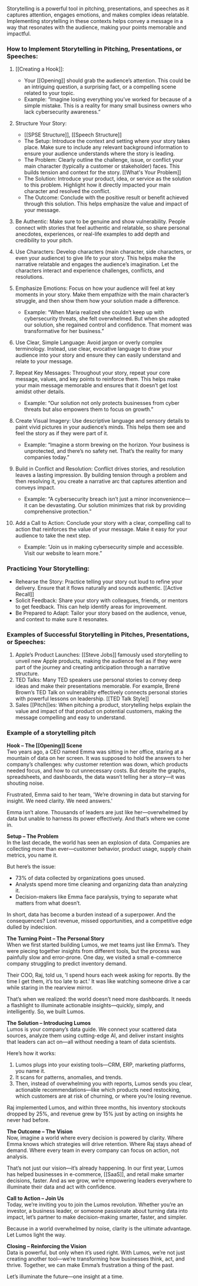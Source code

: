 Storytelling is a powerful tool in pitching, presentations, and speeches as it captures attention, engages emotions, and makes complex ideas relatable. Implementing storytelling in these contexts helps convey a message in a way that resonates with the audience, making your points memorable and impactful. 
### How to Implement Storytelling in Pitching, Presentations, or Speeches:

1. [[Creating a Hook]]:
    - Your [[Opening]] should grab the audience’s attention. This could be an intriguing question, a surprising fact, or a compelling scene related to your topic.
    - Example: “Imagine losing everything you’ve worked for because of a simple mistake. This is a reality for many small business owners who lack cybersecurity awareness.”
      
2. Structure Your Story: 
	- [[SPSE Structure]], [[Speech Structure]]
    - The Setup: Introduce the context and setting where your story takes place. Make sure to include any relevant background information to ensure your audience understands where the story is leading.
    - The Problem: Clearly outline the challenge, issue, or conflict your main character (typically a customer or stakeholder) faces. This builds tension and context for the story. [[What's Your Problem]]
    - The Solution: Introduce your product, idea, or service as the solution to this problem. Highlight how it directly impacted your main character and resolved the conflict.
    - The Outcome: Conclude with the positive result or benefit achieved through this solution. This helps emphasize the value and impact of your message.
      
3. Be Authentic: Make sure to be genuine and show vulnerability. People connect with stories that feel authentic and relatable, so share personal anecdotes, experiences, or real-life examples to add depth and credibility to your pitch.
   
4. Use Characters: Develop characters (main character, side characters, or even your audience) to give life to your story. This helps make the narrative relatable and engages the audience’s imagination. Let the characters interact and experience challenges, conflicts, and resolutions.
   
5. Emphasize Emotions: Focus on how your audience will feel at key moments in your story. Make them empathize with the main character’s struggle, and then show them how your solution made a difference.
    - Example: “When Maria realized she couldn’t keep up with cybersecurity threats, she felt overwhelmed. But when she adopted our solution, she regained control and confidence. That moment was transformative for her business.”
      
6. Use Clear, Simple Language: Avoid jargon or overly complex terminology. Instead, use clear, evocative language to draw your audience into your story and ensure they can easily understand and relate to your message.
    
7. Repeat Key Messages: Throughout your story, repeat your core message, values, and key points to reinforce them. This helps make your main message memorable and ensures that it doesn’t get lost amidst other details.
    - Example: “Our solution not only protects businesses from cyber threats but also empowers them to focus on growth.”
      
8. Create Visual Imagery: Use descriptive language and sensory details to paint vivid pictures in your audience’s minds. This helps them see and feel the story as if they were part of it.
    - Example: “Imagine a storm brewing on the horizon. Your business is unprotected, and there’s no safety net. That’s the reality for many companies today.”
      
9. Build in Conflict and Resolution: Conflict drives stories, and resolution leaves a lasting impression. By building tension through a problem and then resolving it, you create a narrative arc that captures attention and conveys impact.
    - Example: “A cybersecurity breach isn’t just a minor inconvenience—it can be devastating. Our solution minimizes that risk by providing comprehensive protection.”
      
10. Add a Call to Action: Conclude your story with a clear, compelling call to action that reinforces the value of your message. Make it easy for your audience to take the next step.
    - Example: “Join us in making cybersecurity simple and accessible. Visit our website to learn more.”

### Practicing Your Storytelling:

- Rehearse the Story: Practice telling your story out loud to refine your delivery. Ensure that it flows naturally and sounds authentic. [[Active Recall]]
- Solicit Feedback: Share your story with colleagues, friends, or mentors to get feedback. This can help identify areas for improvement.
- Be Prepared to Adapt: Tailor your story based on the audience, venue, and context to make sure it resonates.

### Examples of Successful Storytelling in Pitches, Presentations, or Speeches:

1. Apple’s Product Launches: [[Steve Jobs]] famously used storytelling to unveil new Apple products, making the audience feel as if they were part of the journey and creating anticipation through a narrative structure.
2. TED Talks: Many TED speakers use personal stories to convey deep ideas and make their presentations memorable. For example, Brené Brown’s TED Talk on vulnerability effectively connects personal stories with powerful lessons on leadership. [[TED Talk Style]]
3. Sales [[Pitch]]es: When pitching a product, storytelling helps explain the value and impact of that product on potential customers, making the message compelling and easy to understand.

### Example of a storytelling pitch

**Hook – The [[Opening]] Scene**  
Two years ago, a CEO named Emma was sitting in her office, staring at a mountain of data on her screen. It was supposed to hold the answers to her company’s challenges: why customer retention was down, which products needed focus, and how to cut unnecessary costs. But despite the graphs, spreadsheets, and dashboards, the data wasn’t telling her a story—it was shouting noise.

Frustrated, Emma said to her team, 'We’re drowning in data but starving for insight. We need clarity. We need answers.'

Emma isn’t alone. Thousands of leaders are just like her—overwhelmed by data but unable to harness its power effectively. And that’s where we come in.

**Setup – The Problem**  
In the last decade, the world has seen an explosion of data. Companies are collecting more than ever—customer behavior, product usage, supply chain metrics, you name it.

But here’s the issue:

- 73% of data collected by organizations goes unused.
- Analysts spend more time cleaning and organizing data than analyzing it.
- Decision-makers like Emma face paralysis, trying to separate what matters from what doesn’t.

In short, data has become a burden instead of a superpower. And the consequences? Lost revenue, missed opportunities, and a competitive edge dulled by indecision.

**The Turning Point – The Personal Story**  
When we first started building Lumos, we met teams just like Emma’s. They were piecing together insights from different tools, but the process was painfully slow and error-prone. One day, we visited a small e-commerce company struggling to predict inventory demand.

Their COO, Raj, told us, 'I spend hours each week asking for reports. By the time I get them, it’s too late to act.' It was like watching someone drive a car while staring in the rearview mirror.

That’s when we realized: the world doesn’t need more dashboards. It needs a flashlight to illuminate actionable insights—quickly, simply, and intelligently. So, we built Lumos.

**The Solution – Introducing Lumos**  
Lumos is your company’s data guide. We connect your scattered data sources, analyze them using cutting-edge AI, and deliver instant insights that leaders can act on—all without needing a team of data scientists.

Here’s how it works:

1. Lumos plugs into your existing tools—CRM, ERP, marketing platforms, you name it.
2. It scans for patterns, anomalies, and trends.
3. Then, instead of overwhelming you with reports, Lumos sends you clear, actionable recommendations—like which products need restocking, which customers are at risk of churning, or where you’re losing revenue.

Raj implemented Lumos, and within three months, his inventory stockouts dropped by 25%, and revenue grew by 15% just by acting on insights he never had before.

**The Outcome – The Vision**  
Now, imagine a world where every decision is powered by clarity. Where Emma knows which strategies will drive retention. Where Raj stays ahead of demand. Where every team in every company can focus on action, not analysis.

That’s not just our vision—it’s already happening. In our first year, Lumos has helped businesses in e-commerce, [[SaaS]], and retail make smarter decisions, faster. And as we grow, we’re empowering leaders everywhere to illuminate their data and act with confidence.

**Call to Action – Join Us**  
Today, we’re inviting you to join the Lumos revolution. Whether you’re an investor, a business leader, or someone passionate about turning data into impact, let’s partner to make decision-making smarter, faster, and simpler.

Because in a world overwhelmed by noise, clarity is the ultimate advantage. Let Lumos light the way.

**Closing – Reinforcing the Vision**  
Data is powerful, but only when it’s used right. With Lumos, we’re not just creating another tool—we’re transforming how businesses think, act, and thrive. Together, we can make Emma’s frustration a thing of the past.

Let’s illuminate the future—one insight at a time.